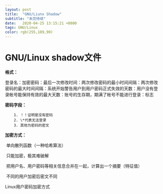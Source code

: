 ```yaml
---
layout: post
title:  "GNU/Liunx Shadow"
subtitle: "未完待续"
date:   2020-04-25 13:15:21 +0800
tags: GNU/Linux
color: rgb(255,189,90)
---
```


# GNU/Linux shadow文件

**格式：**

登录名：加密密码：最后一次修改时间：两次修改密码的最小时间间隔：两次修改密码的最大时间间隔：系统开始警告用户到用户密码正式失效的天数：用户没有登录帐号能保持有效的最大天数：账号的生存期，期满了帐号不能进行登录：标志

**密码字段：**

```
	1. ！！证明是没有密码
 	2. \*代表无法登录
 	3. 其他为密码的密文
```
**加密方式：**

​	单向散列函数（一种哈希算法）

​		只能加密，极其难破解

​	把用户名、用户密码等相关信息合并在一起，计算出一个摘要（特征值）

​	不同的用户加密后密文不同









Linux用户密码加密方式

​	
